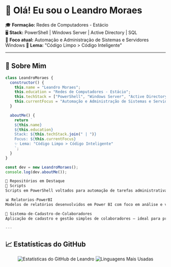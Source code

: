 # 👋 Olá! Eu sou o Leandro Moraes

🎓 **Formação:** Redes de Computadores - Estácio  
🖥️ **Stack:** PowerShell | Windows Server | Active Directory | SQL  
🚀 **Foco atual:** Automação e Administração de Sistemas e Servidores Windows 
🧠 **Lema:** "Código Limpo > Código Inteligente"

---

## 🧩 Sobre Mim

```javascript
class LeandroMoraes {
  constructor() {
    this.name = "Leandro Moraes";
    this.education = "Redes de Computadores - Estácio";
    this.techStack = ["PowerShell", "Windows Server", "Active Directory", "SQL"];
    this.currentFocus = "Automação e Administração de Sistemas e Servidores Windows";
  }

  aboutMe() {
    return `
    ${this.name}
    ${this.education}
    Stack: ${this.techStack.join(" | ")}
    Focus: ${this.currentFocus}
    ✨ Lema: "Código Limpo > Código Inteligente"
    `;
  }
}

const dev = new LeandroMoraes();
console.log(dev.aboutMe());

📂 Repositórios em Destaque
🔧 Scripts
Scripts em PowerShell voltados para automação de tarefas administrativas em ambientes Windows.

📊 Relatorios-PowerBI
Modelos de relatórios desenvolvidos em Power BI com foco em análise e visualização de dados operacionais.

👥 Sistema-de-Cadastro-de-Colaboradores
Aplicação de cadastro e gestão simples de colaboradores — ideal para protótipos e ambientes internos.

---
```
## 📈 Estatísticas do GitHub

<div align="center">

  <img src="https://github-readme-stats.vercel.app/api?username=leandromrss&show_icons=true&theme=radical" alt="Estatísticas do GitHub de Leandro" />

  <img src="https://github-readme-stats.vercel.app/api/top-langs/?username=leandromrss&layout=compact&theme=radical" alt="Linguagens Mais Usadas" />

</div>

